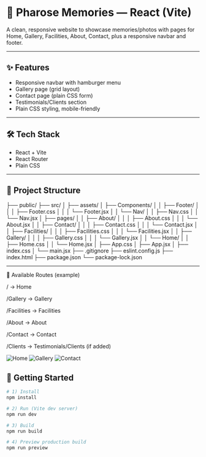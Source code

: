 
# 🌸 Pharose Memories — React (Vite)

A clean, responsive website to showcase memories/photos with pages for Home, Gallery, Facilities, About, Contact, plus a responsive navbar and footer.

---

## ✨ Features
- Responsive navbar with hamburger menu
- Gallery page (grid layout)
- Contact page (plain CSS form)
- Testimonials/Clients section
- Plain CSS styling, mobile-friendly

---

## 🛠 Tech Stack
- React + Vite
- React Router
- Plain CSS

---

## 📂 Project Structure

├── public/
├── src/
│ ├── assets/
│ ├── Components/
│ │ ├── Footer/
│ │ │ ├── Footer.css
│ │ │ └── Footer.jsx
│ │ └── Nav/
│ │ ├── Nav.css
│ │ └── Nav.jsx
│ ├── pages/
│ │ ├── About/
│ │ │ ├── About.css
│ │ │ └── About.jsx
│ │ ├── Contact/
│ │ │ ├── Contact.css
│ │ │ └── Contact.jsx
│ │ ├── Facilities/
│ │ │ ├── Facilities.css
│ │ │ └── Facilities.jsx
│ │ ├── Gallery/
│ │ │ ├── Gallery.css
│ │ │ └── Gallery.jsx
│ │ └── Home/
│ │ ├── Home.css
│ │ └── Home.jsx
│ ├── App.css
│ ├── App.jsx
│ ├── index.css
│ └── main.jsx
├── .gitignore
├── eslint.config.js
├── index.html
├── package.json
└── package-lock.json

---

🔗 Available Routes (example)

/ → Home

/Gallery → Gallery

/Facilities → Facilities

/About → About

/Contact → Contact

/Clients → Testimonials/Clients (if added)

![Home](<img width="1837" height="996" alt="Screenshot 2025-08-31 174422" src="https://github.com/user-attachments/assets/e4fcb179-7825-4b4a-9b45-34a67e5fa1b8" />
)
![Gallery](<img width="1840" height="1004" alt="Screenshot 2025-08-31 174454" src="https://github.com/user-attachments/assets/fe4d838e-47fa-435f-9ae3-b9763e9a28be" />
)
![Contact](<img width="1852" height="1006" alt="image" src="https://github.com/user-attachments/assets/53aa2e8b-c22c-4dff-a9f3-f023c28b3dfc" />
)


## 🚀 Getting Started

```bash
# 1) Install
npm install

# 2) Run (Vite dev server)
npm run dev

# 3) Build
npm run build

# 4) Preview production build
npm run preview




